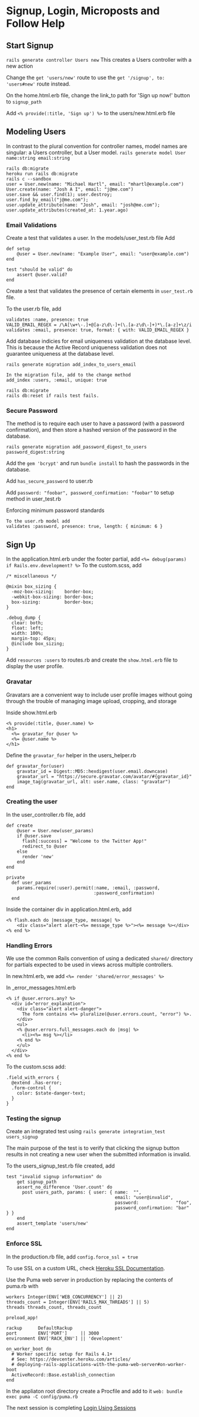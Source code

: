 # Signup, Login, Microposts and Follow Help

## Start Signup
`rails generate controller Users new`
This creates a Users controller with a new action

Change the `get 'users/new'` route to use the `get '/signup', to: 'users#new'` route instead.

On the home.html.erb file, change the link_to path for 'Sign up now!' button to `signup_path`

Add `<% provide(:title, 'Sign up') %>` to the users/new.html.erb file

## Modeling Users
In contrast to the plural convention for controller names, model names are singular: 
a Users controller, but a User model.
`rails generate model User name:string email:string`

```
rails db:migrate
heroku run rails db:migrate
rails c --sandbox
user = User.new(name: "Michael Hartl", email: "mhartl@example.com") 
User.create(name: "Josh A I", email: "j@me.com")
user.save && user.find(1); user.destroy; user.find_by_email("j@me.com"); 
user.update_attribute(name: "Josh", email: "josh@me.com");
user.update_attributes(created_at: 1.year.ago)
```

### Email Validations
Create a test that validates a user. In the models/user_test.rb file Add
```
def setup
    @user = User.new(name: "Example User", email: "user@example.com")
end

test "should be valid" do
    assert @user.valid?
end
```

Create a test that validates the presence of certain elements in `user_test.rb` file.

To the user.rb file, add 
```
validates :name, presence: true
VALID_EMAIL_REGEX = /\A[\w+\-.]+@[a-z\d\-]+(\.[a-z\d\-]+)*\.[a-z]+\z/i
validates :email, presence: true, format: { with: VALID_EMAIL_REGEX }
```

Add database indicies for email uniqueness validation at the database level.
This is because the Active Record uniqueness validation does not guarantee uniqueness at the database level.
```
rails generate migration add_index_to_users_email

In the migration file, add to the change method
add_index :users, :email, unique: true

rails db:migrate
rails db:reset if rails test fails.
```

### Secure Password
The method is to require each user to have a password (with a password confirmation), and then store a hashed 
version of the password in the database.

`rails generate migration add_password_digest_to_users password_digest:string`

Add the `gem 'bcrypt'` and run `bundle install` to hash the passwords in the database.

Add `has_secure_password` to user.rb

Add `password: "foobar", password_confirmation: "foobar"` to setup method in user_test.rb

Enforcing minimum password standards
```
To the user.rb model add
validates :password, presence: true, length: { minimum: 6 }
```

## Sign Up
In the application.html.erb under the footer partial, add `<%= debug(params) if Rails.env.development? %>`
To the custom.scss, add
```
/* miscellaneous */

@mixin box_sizing {
  -moz-box-sizing:    border-box;
  -webkit-box-sizing: border-box;
  box-sizing:         border-box;
}

.debug_dump {
  clear: both;
  float: left;
  width: 100%;
  margin-top: 45px;
  @include box_sizing;
}
```
Add `resources :users` to routes.rb and create the `show.html.erb` file to display the user profile.

### Gravatar
Gravatars are a convenient way to include user profile images without going through the trouble of 
managing image upload, cropping, and storage

Inside show.html.erb
```
<% provide(:title, @user.name) %>
<h1>
  <%= gravatar_for @user %>
  <%= @user.name %>
</h1>
```

Define the `gravatar_for` helper in the users_helper.rb
```
def gravatar_for(user)
    gravatar_id = Digest::MD5::hexdigest(user.email.downcase)
    gravatar_url = "https://secure.gravatar.com/avatar/#{gravatar_id}"
    image_tag(gravatar_url, alt: user.name, class: "gravatar")
end
```

### Creating the user
In the user_controller.rb file, add 
```
def create
    @user = User.new(user_params)
    if @user.save
      flash[:success] = "Welcome to the Twitter App!"
      redirect_to @user
    else
      render 'new'
    end
end

private
  def user_params
    params.require(:user).permit(:name, :email, :password,
                                 :password_confirmation)
  end
```

Inside the container div in application.html.erb, add
```
<% flash.each do |message_type, message| %>
    <div class="alert alert-<%= message_type %>"><%= message %></div>
<% end %>
```

### Handling Errors
We use the common Rails convention of using a dedicated `shared/` directory for partials expected to 
be used in views across multiple controllers.

In new.html.erb, we add `<%= render 'shared/error_messages' %>` 

In _error_messages.html.erb
```
<% if @user.errors.any? %>
  <div id="error_explanation">
    <div class="alert alert-danger">
      The form contains <%= pluralize(@user.errors.count, "error") %>.
    </div>
    <ul>
    <% @user.errors.full_messages.each do |msg| %>
      <li><%= msg %></li>
    <% end %>
    </ul>
  </div>
<% end %>
```

To the custom.scss add:
```
.field_with_errors {
  @extend .has-error;
  .form-control {
    color: $state-danger-text;
  }
}
```

### Testing the signup
Create an integrated test using
`rails generate integration_test users_signup`

The main purpose of the test is to verify that clicking the signup button results in not creating 
a new user when the submitted information is invalid.

To the users_signup_test.rb file created, add
```
test "invalid signup information" do
    get signup_path
    assert_no_difference 'User.count' do
      post users_path, params: { user: { name:  "",
                                         email: "user@invalid",
                                         password:              "foo",
                                         password_confirmation: "bar" } }
    end
    assert_template 'users/new'
end
```

### Enforce SSL
In the production.rb file, add
`config.force_ssl = true`

To use SSL on a custom URL, check [Heroku SSL Documentation](https://devcenter.heroku.com/articles/ssl).

Use the Puma web server in production by replacing the contents of puma.rb with 
```
workers Integer(ENV['WEB_CONCURRENCY'] || 2)
threads_count = Integer(ENV['RAILS_MAX_THREADS'] || 5)
threads threads_count, threads_count

preload_app!

rackup      DefaultRackup
port        ENV['PORT']     || 3000
environment ENV['RACK_ENV'] || 'development'

on_worker_boot do
  # Worker specific setup for Rails 4.1+
  # See: https://devcenter.heroku.com/articles/
  # deploying-rails-applications-with-the-puma-web-server#on-worker-boot
  ActiveRecord::Base.establish_connection
end
```

In the appliaton root directory create a Procfile and add to it
`web: bundle exec puma -C config/puma.rb`

The next session is completing [Login Using Sessions](https://github.com/joshuaai/twitter-app/blob/master/help_login.md)


